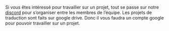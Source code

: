 Si vous êtes intéressé pour travailler sur un projet, tout se passe sur notre [discord](https://discord.gg/FdyDJPSa6r) pour s’organiser entre les membres de l’équipe. Les projets de traduction sont faits sur google drive. Donc il vous faudra un compte google pour pouvoir travailler sur un projet.